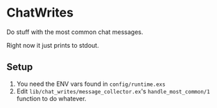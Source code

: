 # ChatWrites

Do stuff with the most common chat messages.

Right now it just prints to stdout.


## Setup

1. You need the ENV vars found in `config/runtime.exs`
2. Edit `lib/chat_writes/message_collector.ex`'s `handle_most_common/1` function to do whatever.
